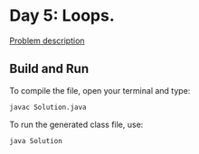 # Day 5: Loops.

[Problem description](https://www.hackerrank.com/challenges/30-loops)

## Build and Run

To compile the file, open your terminal and type:
```bash
javac Solution.java
```

To run the generated class file, use:
```bash
java Solution
```

